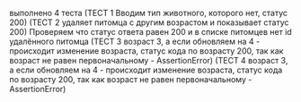 выполнено 4 теста
(ТЕСТ 1  Вводим тип животного, которого нет, статус 200)
(ТЕСТ 2 удаляет питомца с другим возрастом и показывает статус 200)
Проверяем что статус ответа равен 200 и в списке питомцев нет id удалённого питомца
(ТЕСТ 3 возраст 3, а если обновляем на 4 - происходит изменение возраста, статус кода по возрасту 200, так как возраст не равен первоначальному - AssertionError)
(ТЕСТ 4 возраст 3, а если обновляем на 4 - происходит изменение возраста, статус кода по возрасту 200, так как возраст не равен первоначальному - AssertionError)
